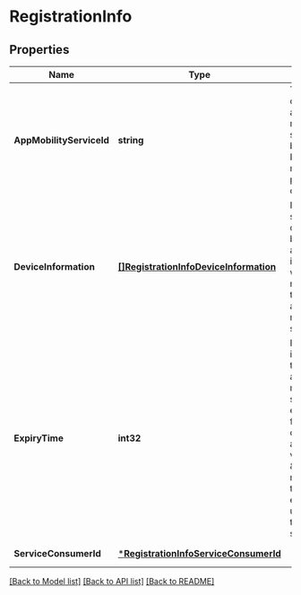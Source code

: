 # RegistrationInfo

## Properties
Name | Type | Description | Notes
------------ | ------------- | ------------- | -------------
**AppMobilityServiceId** | **string** | The identifier of registered application mobility service. Shall be absent in POST requests, and present otherwise. | [optional] [default to null]
**DeviceInformation** | [**[]RegistrationInfoDeviceInformation**](RegistrationInfo_deviceInformation.md) | If present, it specifies the device served by the application instance which is registering the application mobility service. | [optional] [default to null]
**ExpiryTime** | **int32** | If present, it indicates the time of application mobility service expiration from the time of registration accepted.The value \&quot;0\&quot; means infinite time, i.e. no expiration.The unit of expiry time is one second. | [optional] [default to null]
**ServiceConsumerId** | [***RegistrationInfoServiceConsumerId**](RegistrationInfo_serviceConsumerId.md) |  | [default to null]

[[Back to Model list]](../README.md#documentation-for-models) [[Back to API list]](../README.md#documentation-for-api-endpoints) [[Back to README]](../README.md)


